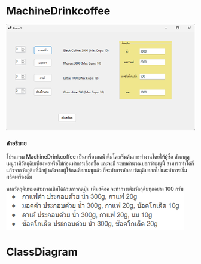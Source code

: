 # MachineDrinkcoffee


![ตัวอย่า](https://github.com/Jessadaruk/Machine_Drink/blob/main/MachineDrink/Coffee/Screenshot%202025-02-03%20203427.png)

### คำอธิบาย
โปรแกรม MachineDrinkcoffee เป็นเครื่องกดน้ำดื่มโดยเริ่มต้นการทำงานโดยให้ผู้ซื้อ สังเกตุดูเมนูว่ามีวัตถุดิบเพียงพอหรือไม่ก่อนทำการเลือกซื้อ
และจะมี ระบบคำนวณบอกว่าเมนูนี้ สามารถทำได้กี่แก้วจากวัตถุดิบที่มีอยู่ หลังจากผู้ใช้กดเลือกเมนูแล้ว ก็จะทำการหักลบวัตถุดิบออกไปและทำการเริ่มผลิตเครื่องดื่ม

หากวัตถุดิบหมดสามารถเติมได้ด้วยการกดปุ่ม เพิ่มสต๊อค จะทำการเติมวัตถุดิบทุกอย่าง 100 กรัม
![ตัวอย่า](https://github.com/Jessadaruk/Machine_Drink/blob/main/MachineDrink/Coffee/Screenshot%202025-02-03%20205406.png)

# ClassDiagram



